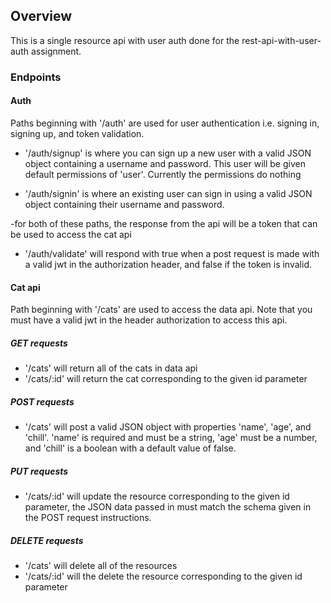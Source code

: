 ## Overview

This is a single resource api with user auth done for the rest-api-with-user-auth assignment.

### Endpoints

#### Auth
Paths beginning with '/auth' are used for user authentication i.e. signing in, signing up, and token validation.

- '/auth/signup' is where you can sign up a new user with a valid JSON object containing a username and password. This user will be given  default permissions of 'user'. Currently the permissions do nothing

- '/auth/signin' is where an existing user can sign in using a valid JSON object containing their username and password.

-for both of these paths, the response from the api will be a token that can be used to access the cat api

- '/auth/validate' will respond with true when a post request is made with a valid jwt in the authorization header, and false if the token is invalid.

#### Cat api

Path beginning with '/cats' are used to access the data api. Note that you must have a valid jwt in the header authorization to access this api.

##### GET requests
- '/cats' will return all of the cats in data api
- '/cats/:id' will return the cat corresponding to the given id parameter

##### POST requests
- '/cats' will post a valid JSON object with properties 'name', 'age', and 'chill'. 'name' is required and must be a string, 'age' must be a number, and 'chill' is a boolean with a default value of false.

##### PUT requests
- '/cats/:id' will update the resource corresponding to the given id parameter, the JSON data passed in must match the schema given in the POST request instructions.

##### DELETE requests

- '/cats' will delete all of the resources
- '/cats/:id' will the delete the resource corresponding to the given id parameter 
